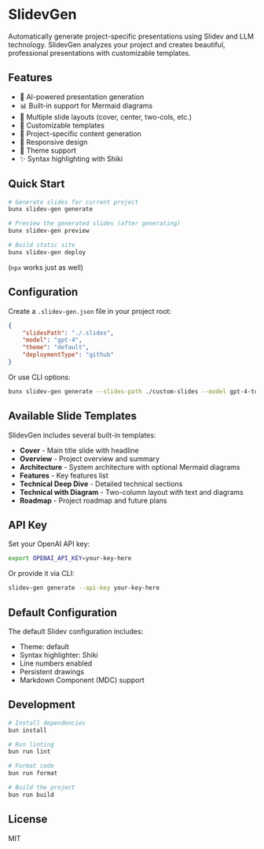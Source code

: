 # SlidevGen

Automatically generate project-specific presentations using Slidev and LLM technology. SlidevGen analyzes your project and creates beautiful, professional presentations with customizable templates.

## Features

- 🤖 AI-powered presentation generation
- 📊 Built-in support for Mermaid diagrams
- 🎨 Multiple slide layouts (cover, center, two-cols, etc.)
- 🔧 Customizable templates
- 🎯 Project-specific content generation
- 📱 Responsive design
- 🎨 Theme support
- ✨ Syntax highlighting with Shiki

## Quick Start

```bash
# Generate slides for current project
bunx slidev-gen generate

# Preview the generated slides (after generating)
bunx slidev-gen preview

# Build static site
bunx slidev-gen deploy
```

(`npx` works just as well)

## Configuration

Create a `.slidev-gen.json` file in your project root:

```json
{
    "slidesPath": "./.slides",
    "model": "gpt-4",
    "theme": "default",
    "deploymentType": "github"
}
```

Or use CLI options:

```bash
bunx slidev-gen generate --slides-path ./custom-slides --model gpt-4-turbo
```

## Available Slide Templates

SlidevGen includes several built-in templates:

- **Cover** - Main title slide with headline
- **Overview** - Project overview and summary
- **Architecture** - System architecture with optional Mermaid diagrams
- **Features** - Key features list
- **Technical Deep Dive** - Detailed technical sections
- **Technical with Diagram** - Two-column layout with text and diagrams
- **Roadmap** - Project roadmap and future plans

## API Key

Set your OpenAI API key:

```bash
export OPENAI_API_KEY=your-key-here
```

Or provide it via CLI:

```bash
slidev-gen generate --api-key your-key-here
```

## Default Configuration

The default Slidev configuration includes:

- Theme: default
- Syntax highlighter: Shiki
- Line numbers enabled
- Persistent drawings
- Markdown Component (MDC) support

## Development

```bash
# Install dependencies
bun install

# Run linting
bun run lint

# Format code
bun run format

# Build the project
bun run build
```

## License

MIT
